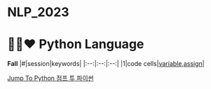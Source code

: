 # NLP_2023

# 🌭🐸❤️ Python Language

**Fall**
|#|session|keywords| 
|:--:|:--:|:--:|
|1|code cells|[variable,assign]()|

[Jump To Python 점프 투 파이썬](https://wikidocs.net/book/1)
